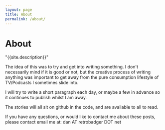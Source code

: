 ```yaml
---
layout: page
title: About
permalink: /about/
---
```


<h1 class="content-subhead">About</h1>

"{{site.description}}"

The idea of this was to try and get into writing something.  I don't necessarily mind if it is good or not, but the creative process of writing anything was important to get away from the pure consumption lifestyle of TV/Podcasts I sometimes slide into.

I will try to write a short paragraph each day, or maybe a few in advance so it continues to publish whilst I am away.

The stories will all sit on github in the code, and are available to all to read.

If you have any questions, or would like to contact me about these posts, please contact email me at: dan AT retrobadger DOT net


